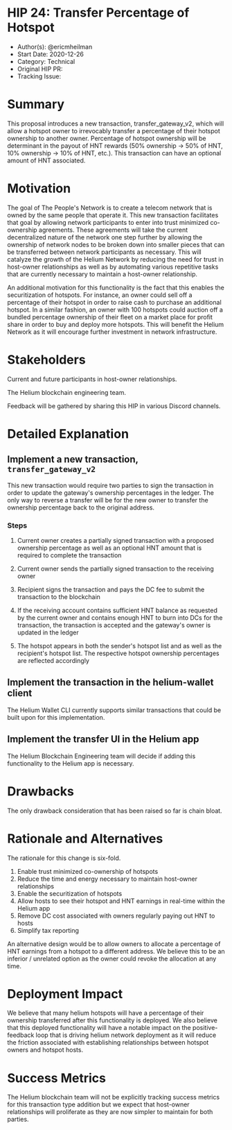 # HIP 24: Transfer Percentage of Hotspot

- Author(s): @ericmheilman
- Start Date: 2020-12-26
- Category: Technical
- Original HIP PR: <!-- leave this empty; maintainer will fill in ID of this pull request -->
- Tracking Issue: <!-- leave this empty; maintainer will create a discussion issue -->

# Summary
[summary]: #summary

This proposal introduces a new transaction, transfer_gateway_v2, which will allow a hotspot 
owner to irrevocably transfer a percentage of their hotspot ownership to another owner. 
Percentage of hotspot ownership will be determinant in the payout of HNT rewards
(50% ownership -> 50% of HNT, 10% ownership -> 10% of HNT, etc.). This transaction can have 
an optional amount of HNT associated.

# Motivation
[motivation]: #motivation

The goal of The People's Network is to create a telecom network that is owned by the same people
that operate it. This new transaction facilitates that goal by allowing network participants 
to enter into trust minimized co-ownership agreements. These agreements will take the current 
decentralized nature of the network one step further by allowing the ownership of network nodes 
to be broken down into smaller pieces that can be transferred between network participants as 
necessary. This will catalyze the growth of the Helium Network by reducing the need for trust 
in host-owner relationships as well as by automating various repetitive tasks that are currently 
necessary to maintain a host-owner relationship.

An additional motivation for this functionality is the fact that this enables the securitization 
of hotspots. For instance, an owner could sell off a percentage of their hotspot in order to 
raise cash to purchase an additional hotspot. In a similar fashion, an owner with 100 hotspots 
could auction off a bundled percentage ownership of their fleet on a market place for profit 
share in order to buy and deploy more hotspots. This will benefit the Helium Network as it 
will encourage further investment in network infrastructure.


# Stakeholders
[stakeholders]: #stakeholders

Current and future participants in host-owner relationships.

The Helium blockchain engineering team.

Feedback will be gathered by sharing this HIP in various Discord channels.


# Detailed Explanation
[detailed-explanation]: #detailed-explanation

## Implement a new transaction, `transfer_gateway_v2`

This new transaction would require two parties to sign the transaction in order to
update the gateway's ownership percentages in the ledger. The only way to reverse
a transfer will be for the new owner to transfer the ownership percentage back to the
original address.

### Steps

1. Current owner creates a partially signed transaction with a proposed ownership
percentage as well as an optional HNT amount that is required to complete the transaction

2. Current owner sends the partially signed transaction to the receiving owner

3. Recipient signs the transaction and pays the DC fee to submit the transaction to the blockchain

4. If the receiving account contains sufficient HNT balance as requested by the current
owner and contains enough HNT to burn into DCs for the transaction, the transaction
is accepted and the gateway's owner is updated in the ledger

5. The hotspot appears in both the sender's hotspot list and as well as the recipient's
hotspot list. The respective hotspot ownership percentages are reflected accordingly

## Implement the transaction in the helium-wallet client

The Helium Wallet CLI currently supports similar transactions that could be built upon for this implementation.

## Implement the transfer UI in the Helium app

The Helium Blockchain Engineering team will decide if adding this functionality to the Helium app is necessary.




# Drawbacks
[drawbacks]: #drawbacks

The only drawback consideration that has been raised so far is chain bloat.

# Rationale and Alternatives
[alternatives]: #rationale-and-alternatives


The rationale for this change is six-fold.

1. Enable trust minimized co-ownership of hotspots
2. Reduce the time and energy necessary to maintain host-owner relationships
3. Enable the securitization of hotspots
4. Allow hosts to see their hotspot and HNT earnings in real-time within the Helium app
5. Remove DC cost associated with owners regularly paying out HNT to hosts
6. Simplify tax reporting

An alternative design would be to allow owners to allocate a percentage of HNT earnings from a
hotspot to a different address. We believe this to be an inferior / unrelated option as the owner 
could revoke the allocation at any time.


# Deployment Impact
[deployment-impact]: #deployment-impact

We believe that many helium hotspots will have a percentage of their ownership
transferred after this functionality is deployed. We also believe that this deployed
functionality will have a notable impact on the positive-feedback loop that is driving
helium network deployment as it will reduce the friction associated with establishing
relationships between hotspot owners and hotspot hosts.



# Success Metrics
[success-metrics]: #success-metrics

The Helium blockchain team will not be explicitly tracking success metrics for this
transaction type addition but we expect that host-owner relationships will proliferate
as they are now simpler to maintain for both parties.
